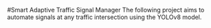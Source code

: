 #Smart Adaptive Traffic Signal Manager
The following project aims to automate signals at any traffic intersection using the YOLOv8 model.
